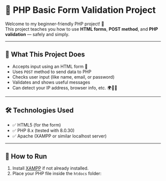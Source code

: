 
# 🧠 PHP Basic Form Validation Project

Welcome to my beginner-friendly PHP project! 🎉  
This project teaches you how to use **HTML forms**, **POST method**, and **PHP validation** — safely and simply.

---

## 📌 What This Project Does

- Accepts input using an HTML form 📝
- Uses `POST` method to send data to PHP
- Checks user input (like name, email, or password)
- Validates and shows useful messages
- Can detect your IP address, browser info, etc. 🌍🕵️‍♂️

---

## 🛠️ Technologies Used

- ✅ HTML5 (for the form)
- ✅ PHP 8.x (tested with 8.0.30)
- ✅ Apache (XAMPP or similar localhost server)

---

## 🚀 How to Run

1. Install [XAMPP](https://www.apachefriends.org/index.html) if not already installed.
2. Place your PHP file inside the `htdocs` folder:
